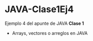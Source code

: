 # JAVA-Clase1Ej4

<p>Ejemplo 4 del apunte de JAVA <b>Clase 1</b> </p>
<ul>
  <li> Arrays, vectores o arreglos en JAVA</li>
</ul>
